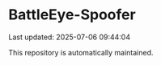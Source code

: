 # BattleEye-Spoofer

Last updated: 2025-07-06 09:44:04

This repository is automatically maintained.
